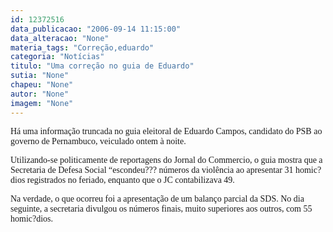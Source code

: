 ```yaml
---
id: 12372516
data_publicacao: "2006-09-14 11:15:00"
data_alteracao: "None"
materia_tags: "Correção,eduardo"
categoria: "Notícias"
titulo: "Uma correção no guia de Eduardo"
sutia: "None"
chapeu: "None"
autor: "None"
imagem: "None"
---
```

<p><P><FONT face=Verdana>Há uma informação truncada no guia eleitoral de Eduardo Campos, candidato do PSB ao governo de Pernambuco, veiculado ontem à noite.</FONT></P></p>
<p><P><FONT face=Verdana>Utilizando-se politicamente de reportagens do Jornal do Commercio, o guia mostra que a Secretaria de Defesa Social “escondeu??? números da violência ao apresentar 31 homic?dios registrados no feriado, enquanto que o JC contabilizava 49.</FONT></P></p>
<p><P><FONT face=Verdana>Na verdade, o que ocorreu foi a apresentação de um balanço parcial da SDS. No dia seguinte, a secretaria divulgou os números finais, muito superiores aos outros, com 55 homic?dios.</FONT></P> </p>
